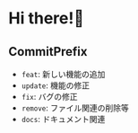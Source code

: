 # Hi there!👋

## CommitPrefix

- `feat`: 新しい機能の追加
- `update`: 機能の修正
- `fix`: バグの修正
- `remove`: ファイル関連の削除等
- `docs`: ドキュメント関連
